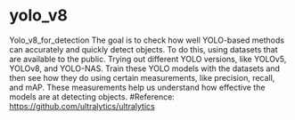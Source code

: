 # yolo_v8
Yolo_v8_for_detection
The goal is to check how well YOLO-based methods can accurately and quickly detect objects. To do this, using datasets that are available to the public. Trying out different YOLO versions, like YOLOv5, YOLOv8, and YOLO-NAS. Train these YOLO models with the datasets and then see how they do using certain measurements, like precision, recall, and mAP. These measurements help us understand how effective the models are at detecting objects.
#Reference: https://github.com/ultralytics/ultralytics
